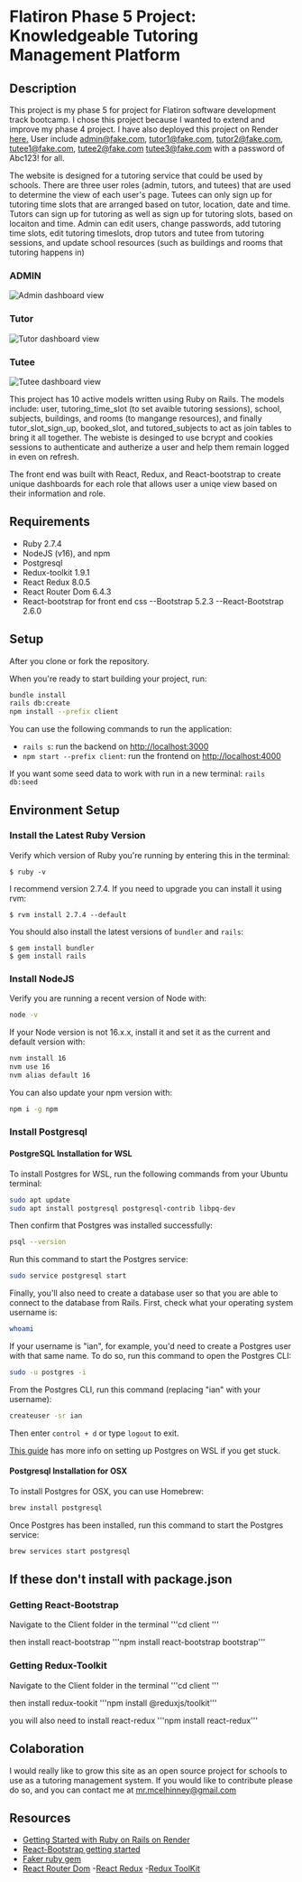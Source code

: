 # Flatiron Phase 5 Project: Knowledgeable Tutoring Management Platform

## Description

This project is my phase 5 for project for Flatiron software development track bootcamp. I chose this project because I wanted to extend and improve my phase 4 project. I have also deployed this project on Render [here.](https://knowledgeable-tutoring-platform-2-0.onrender.com)
User include admin@fake.com, tutor1@fake.com, tutor2@fake.com, tutee1@fake.com, tutee2@fake.com tutee3@fake.com with a password of Abc123! for all.

The website is designed for a tutoring service that could be used by schools. There are three user roles (admin, tutors, and tutees) that are used to determine the view of each user's page. Tutees can only sign up for tutoring time slots that are arranged based on tutor, location, date and time. Tutors can sign up for tutoring as well as sign up for tutoring slots, based on locaiton and time. Admin can edit users, change passwords, add tutoring time slots, edit tutoring timeslots, drop tutors and tutee from tutoring sessions, and update school resources (such as buildings and rooms that tutoring happens in)

### ADMIN

![Admin dashboard view](/README_IMAGES/admin_dashboard.png)

### Tutor

![Tutor dashboard view](/README_IMAGES/tutor_dashboard.png)

### Tutee

![Tutee dashboard view](/README_IMAGES/tutee_dashboard.png)

This project has 10 active models written using Ruby on Rails. The models include: user, tutoring_time_slot (to set avaible tutoring sessions), school, subjects, buildings, and rooms (to mangange resources), and finally tutor_slot_sign_up, booked_slot, and tutored_subjects to act as join tables to bring it all together. The webiste is desinged to use bcrypt and cookies sessions to authenticate and autherize a user and help them remain logged in even on refresh.

The front end was built with React, Redux, and React-bootstrap to create unique dashboards for each role that allows user a uniqe view based on their information and role.

## Requirements

- Ruby 2.7.4
- NodeJS (v16), and npm
- Postgresql
- Redux-toolkit 1.9.1
- React Redux 8.0.5
- React Router Dom 6.4.3
- React-bootstrap for front end css
  --Bootstrap 5.2.3
  --React-Bootstrap 2.6.0

## Setup

After you clone or fork the repository.

When you're ready to start building your project, run:

```sh
bundle install
rails db:create
npm install --prefix client
```

You can use the following commands to run the application:

- `rails s`: run the backend on [http://localhost:3000](http://localhost:3000)
- `npm start --prefix client`: run the frontend on
  [http://localhost:4000](http://localhost:4000)

If you want some seed data to work with run in a new terminal:
`rails db:seed`

## Environment Setup

### Install the Latest Ruby Version

Verify which version of Ruby you're running by entering this in the terminal:

```console
$ ruby -v
```

I recommend version 2.7.4. If you need to upgrade you can install it using rvm:

```console
$ rvm install 2.7.4 --default
```

You should also install the latest versions of `bundler` and `rails`:

```console
$ gem install bundler
$ gem install rails
```

### Install NodeJS

Verify you are running a recent version of Node with:

```sh
node -v
```

If your Node version is not 16.x.x, install it and set it as the current and
default version with:

```sh
nvm install 16
nvm use 16
nvm alias default 16
```

You can also update your npm version with:

```sh
npm i -g npm
```

### Install Postgresql

#### PostgreSQL Installation for WSL

To install Postgres for WSL, run the following commands from your Ubuntu terminal:

```sh
sudo apt update
sudo apt install postgresql postgresql-contrib libpq-dev
```

Then confirm that Postgres was installed successfully:

```sh
psql --version
```

Run this command to start the Postgres service:

```sh
sudo service postgresql start
```

Finally, you'll also need to create a database user so that you are able to
connect to the database from Rails. First, check what your operating system
username is:

```sh
whoami
```

If your username is "ian", for example, you'd need to create a Postgres user
with that same name. To do so, run this command to open the Postgres CLI:

```sh
sudo -u postgres -i
```

From the Postgres CLI, run this command (replacing "ian" with your username):

```sh
createuser -sr ian
```

Then enter `control + d` or type `logout` to exit.

[This guide][postgresql wsl] has more info on setting up Postgres on WSL if you
get stuck.

[postgresql wsl]: https://docs.microsoft.com/en-us/windows/wsl/tutorials/wsl-database#install-postgresql

#### Postgresql Installation for OSX

To install Postgres for OSX, you can use Homebrew:

```sh
brew install postgresql
```

Once Postgres has been installed, run this command to start the Postgres
service:

```sh
brew services start postgresql
```

## If these don't install with package.json

### Getting React-Bootstrap

Navigate to the Client folder in the terminal
'''cd client '''

then install react-bootstrap
'''npm install react-bootstrap bootstrap'''

### Getting Redux-Toolkit

Navigate to the Client folder in the terminal
'''cd client '''

then install redux-tookit
'''npm install @reduxjs/toolkit'''

you will also need to install react-redux
'''npm install react-redux'''

## Colaboration

I would really like to grow this site as an open source project for schools to use as a tutoring management system. If you would like to contribute please do so, and you can contact me at mr.mcelhinney@gmail.com

## Resources

- [Getting Started with Ruby on Rails on Render](https://render.com/docs/deploy-rails)
- [React-Bootstrap getting started](https://react-bootstrap.github.io/getting-started/introduction)
- [Faker ruby gem](https://github.com/faker-ruby/faker)
- [React Router Dom](https://reactrouter.com/en/main) -[React Redux](https://react-redux.js.org/introduction/getting-started) -[Redux ToolKit](https://redux-toolkit.js.org/introduction/getting-started)
